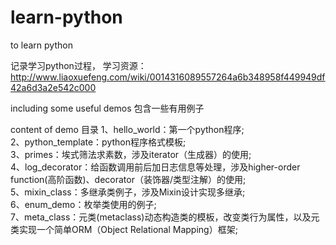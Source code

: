# learn-python
to learn python

记录学习python过程，
学习资源：http://www.liaoxuefeng.com/wiki/0014316089557264a6b348958f449949df42a6d3a2e542c000

including some useful demos
包含一些有用例子

content of demo
目录
1、hello_world：第一个python程序;   
2、python_template：python程序格式模板;   
3、primes：埃式筛法求素数，涉及iterator（生成器）的使用;   
4、log_decorator：给函数调用前后加日志信息等处理，涉及higher-order function(高阶函数)、decorator（装饰器/类型注解）的使用;   
5、mixin_class：多继承类例子，涉及Mixin设计实现多继承;   
6、enum_demo：枚举类使用的例子;   
7、meta_class：元类(metaclass)动态构造类的模板，改变类行为属性，以及元类实现一个简单ORM（Object Relational Mapping）框架;   
